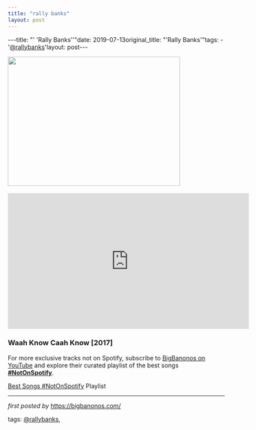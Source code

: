 ```yaml
---
title: "rally banks"
layout: post
---
```

---title: "' 'Rally Banks''"date: 2019-07-13original_title: "'Rally Banks'"tags:  - '[@rallybanks](/tags/rallybanks/)'layout: post---<div class="separator" ><a href="https://i.ytimg.com/vi/N4S-0S_V3BQ/hqdefault.jpg" imageanchor="1"><img border="0" src="https://i.ytimg.com/vi/N4S-0S_V3BQ/hqdefault.jpg" width="400" height="300" data-original-width="480" data-original-height="360" /></a></div><br /><iframe width="560" height="315" src="https://www.youtube.com/embed/videoseries?list=PLtuNtuTatqI0lU2bcciF8BI40Vxo7Vz2L" frameborder="0" allow="accelerometer; autoplay; encrypted-media; gyroscope; picture-in-picture" allowfullscreen></iframe><br /><h3>Waah Know Caah Know [2017]</h3><!--Subscribe and Playlist Links--><div>    <p>For more exclusive tracks not on Spotify, subscribe to <a href="https://www.youtube.com/[@BigBanonos](/tags/BigBanonos/)" target="_blank">BigBanonos on YouTube</a> and explore their curated playlist of the best songs <strong>[#NotOnSpotify](/tags/NotOnSpotify/)</strong>.</p>    <p><a href="https://www.youtube.com/playlist?list=PLtuNtuTatqI0kFahUCbtbfenC_ET5O_tr" target="_blank">Best Songs [#NotOnSpotify](/tags/NotOnSpotify/) Playlist<br /></a></p></div><hr /><p><em>first posted by</em> <a href="https://bigbanonos.com/" rel="noopener" target="_new">https://bigbanonos.com/</a></p><p>tags: [@rallybanks](/tags/rallybanks/),</p>